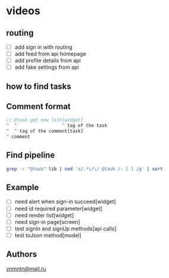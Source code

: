 # videos

## routing

- [ ] add sign in with routing
- [ ] add feed from api homepage
- [ ] add profile details from api
- [ ] add fake settings from api

## how to find tasks

## Comment format

```dart
// @task get new list[widget]
^  ^                 ^ tag of the task
^  ^ tag of the comment[task]
^ comment
```

## Find pipeline

```bash
grep -r "@task" lib | sed 's/.*\/\/ @task /- [ ] /g' | sort
```

## Example

- [ ] need alert when sign-in succeed[widget]
- [ ] need id required parameter[widget]
- [ ] need render list[widget]
- [ ] need sign-in page[screen]
- [ ] test signIn and signUp methods[api calls]
- [ ] test toJson method[model]

## Authors

<vnmntn@mail.ru>

